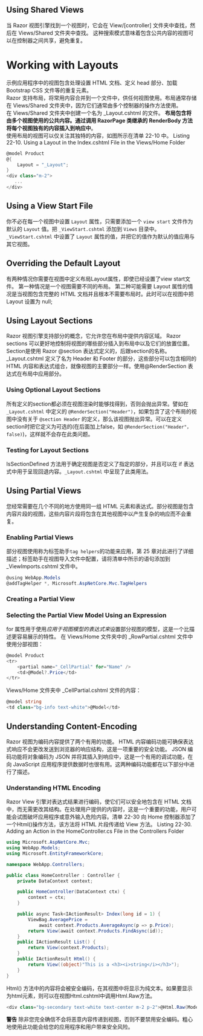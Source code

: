 
## Using Shared Views
当 Razor 视图引擎找到一个视图时，它会在 View/[controller] 文件夹中查找，然后在 Views/Shared 文件夹中查找。
这种搜索模式意味着包含公共内容的视图可以在控制器之间共享，避免重复。

# Working with Layouts
示例应用程序中的视图包含处理设置 HTML 文档、定义 head 部分、加载 Bootstrap CSS 文件等的重复元素。   
Razor 支持布局，将常用内容合并到一个文件中，供任何视图使用。布局通常存储在 Views/Shared 文件夹中，因为它们通常由多个控制器的操作方法使用。  
在 Views/Shared 文件夹中创建一个名为 _Layout.cshtml 的文件。
**布局包含将由多个视图使用的公共内容。通过调用 RazorPage<T> 类继承的 RenderBody 方法将每个视图独有的内容插入到响应中**。  
使用布局的视图可以仅关注其独特的内容，如图所示在清单 22-10 中。
Listing 22-10. Using a Layout in the Index.cshtml File in the Views/Home Folder
```cs
@model Product
@{
    Layout = "_Layout";
}
<div class="m-2">
   ... 
</div>
```

## Using a View Start File
你不必在每一个视图中设置 `Layout` 属性，只需要添加一个 `view start` 文件作为默认的 `Layout` 值。把 `_ViewStart.cshtml` 添加到 `Views` 目录中。
`_ViewStart.cshtml` 中设置了 `Layout` 属性的值，并把它的值作为默认的值应用与其它视图。

## Overriding the Default Layout
有两种情况你需要在视图中定义布局Layout属性，即使已经设置了view start文件。
第一种情况是一个视图需要不同的布局。
第二种可能需要 Layout 属性的情况是当视图包含完整的 HTML 文档并且根本不需要布局时。此时可以在视图中把Layout 设置为 null;

## Using Layout Sections
Razor 视图引擎支持部分的概念，它允许您在布局中提供内容区域。 Razor sections 可以更好地控制将视图的哪些部分插入到布局中以及它们的放置位置。
Section是使用 Razor @section 表达式定义的，后跟section的名称。_Layout.cshtml 定义了名为 Header 和 Footer 的部分，这些部分可以包含相同的 HTML 内容和表达式组合，就像视图的主要部分一样。使用@RenderSection 表达式在布局中应用部分。
### Using Optional Layout Sections
所有定义的section都必须在视图渲染时能够找得到，否则会抛出异常。譬如在 `_Layout.cshtml` 中定义的 `@RenderSection("Header")`，如果包含了这个布局的视图中没有关于 `@section Header` 的定义，那么该视图抛出异常。可以在定义section时把它定义为可选的(在后面加上false，如 `@RenderSection("Header"， false)`)，这样就不会存在此类问题。
### Testing for Layout Sections
IsSectionDefined 方法用于确定视图是否定义了指定的部分，并且可以在 if 表达式中用于呈现回退内容。`_Layout.cshtml` 中呈现了此类用法。

## Using Partial Views
您经常需要在几个不同的地方使用同一组 HTML 元素和表达式。部分视图是包含内容片段的视图，这些内容片段将包含在其他视图中以产生复杂的响应而不会重复。
### Enabling Partial Views
部分视图使用称为标签助手`tag helpers`的功能来应用，第 25 章对此进行了详细描述；标签助手在视图导入文件中配置，请将清单中所示的语句添加到 _ViewImports.cshtml 文件中。
```cs
@using WebApp.Models
@addTagHelper *, Microsoft.AspNetCore.Mvc.TagHelpers
```
### Creating a Partial View
### Selecting the Partial View Model Using an Expression
for 属性用于使用*应用于视图模型的表达式来*设置部分视图的模型，这是一个比描述更容易展示的特性。
在 Views/Home 文件夹中的 _RowPartial.cshtml 文件中使用分部视图：
```cs
@model Product
<tr>
    <partial name="_CellPartial" for="Name" />
    <td>@Model?.Price</td>
</tr>
```
Views/Home 文件夹中 _CellPartial.cshtml 文件的内容：
```c#
@model string
<td class="bg-info text-white">@Model</td>
```

## Understanding Content-Encoding
Razor 视图为编码内容提供了两个有用的功能。 HTML 内容编码功能可确保表达式响应不会更改发送到浏览器的响应结构，这是一项重要的安全功能。 JSON 编码功能将对象编码为 JSON 并将其插入到响应中，这是一个有用的调试功能，在向 JavaScript 应用程序提供数据时也很有用。这两种编码功能都在以下部分中进行了描述。
### Understanding HTML Encoding
Razor View 引擎对表达式结果进行编码，使它们可以安全地包含在 HTML 文档中，而无需更改其结构。在处理用户提供的内容时，这是一个重要的功能，用户可能会试图破坏应用程序或意外输入危险内容。清单 22-30 向 Home 控制器添加了一个Html()操作方法，该方法将 HTML 片段传递给 View 方法。
Listing 22-30. Adding an Action in the HomeController.cs File in the Controllers Folder
```cs
using Microsoft.AspNetCore.Mvc;
using WebApp.Models;
using Microsoft.EntityFrameworkCore;

namespace WebApp.Controllers;

public class HomeController : Controller {
    private DataContext context;

    public HomeController(DataContext ctx) {
        context = ctx;
    }

    public async Task<IActionResult> Index(long id = 1) {
        ViewBag.AveragePrice =
            await context.Products.AverageAsync(p => p.Price);
        return View(await context.Products.FindAsync(id));
    }
    public IActionResult List() {
        return View(context.Products);
    }
    public IActionResult Html() {
        return View((object)"This is a <h3><i>string</i></h3>");
    }
}
```
Html() 方法中的内容将会被安全编码，在其视图中将显示为纯文本。如果要显示为html元素，则可以在视图Html.cshtml中调用Html.Raw方法。
```cs
<div class="bg-secondary text-white text-center m-2 p-2">@Html.Raw(Model)</div>
```
**警告** 除非您完全确信不会将恶意内容传递到视图，否则不要禁用安全编码。粗心地使用此功能会给您的应用程序和用户带来安全风险。
